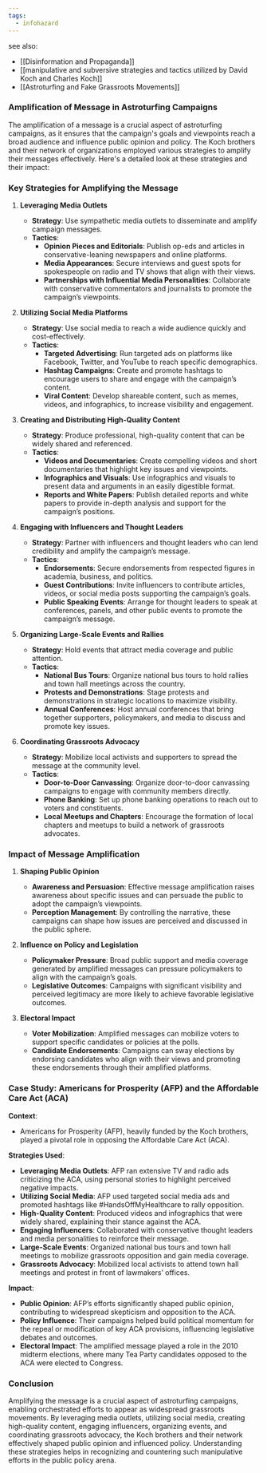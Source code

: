 ```yaml
---
tags:
  - infohazard
---
```


see also:
- [[Disinformation and Propaganda]]
- [[manipulative and subversive strategies and tactics utilized by David Koch and Charles Koch]]
- [[Astroturfing and Fake Grassroots Movements]]

### Amplification of Message in Astroturfing Campaigns

The amplification of a message is a crucial aspect of astroturfing campaigns, as it ensures that the campaign's goals and viewpoints reach a broad audience and influence public opinion and policy. The Koch brothers and their network of organizations employed various strategies to amplify their messages effectively. Here's a detailed look at these strategies and their impact:

### Key Strategies for Amplifying the Message

1. **Leveraging Media Outlets**
   - **Strategy**: Use sympathetic media outlets to disseminate and amplify campaign messages.
   - **Tactics**:
     - **Opinion Pieces and Editorials**: Publish op-eds and articles in conservative-leaning newspapers and online platforms.
     - **Media Appearances**: Secure interviews and guest spots for spokespeople on radio and TV shows that align with their views.
     - **Partnerships with Influential Media Personalities**: Collaborate with conservative commentators and journalists to promote the campaign’s viewpoints.

2. **Utilizing Social Media Platforms**
   - **Strategy**: Use social media to reach a wide audience quickly and cost-effectively.
   - **Tactics**:
     - **Targeted Advertising**: Run targeted ads on platforms like Facebook, Twitter, and YouTube to reach specific demographics.
     - **Hashtag Campaigns**: Create and promote hashtags to encourage users to share and engage with the campaign’s content.
     - **Viral Content**: Develop shareable content, such as memes, videos, and infographics, to increase visibility and engagement.

3. **Creating and Distributing High-Quality Content**
   - **Strategy**: Produce professional, high-quality content that can be widely shared and referenced.
   - **Tactics**:
     - **Videos and Documentaries**: Create compelling videos and short documentaries that highlight key issues and viewpoints.
     - **Infographics and Visuals**: Use infographics and visuals to present data and arguments in an easily digestible format.
     - **Reports and White Papers**: Publish detailed reports and white papers to provide in-depth analysis and support for the campaign’s positions.

4. **Engaging with Influencers and Thought Leaders**
   - **Strategy**: Partner with influencers and thought leaders who can lend credibility and amplify the campaign’s message.
   - **Tactics**:
     - **Endorsements**: Secure endorsements from respected figures in academia, business, and politics.
     - **Guest Contributions**: Invite influencers to contribute articles, videos, or social media posts supporting the campaign’s goals.
     - **Public Speaking Events**: Arrange for thought leaders to speak at conferences, panels, and other public events to promote the campaign’s message.

5. **Organizing Large-Scale Events and Rallies**
   - **Strategy**: Hold events that attract media coverage and public attention.
   - **Tactics**:
     - **National Bus Tours**: Organize national bus tours to hold rallies and town hall meetings across the country.
     - **Protests and Demonstrations**: Stage protests and demonstrations in strategic locations to maximize visibility.
     - **Annual Conferences**: Host annual conferences that bring together supporters, policymakers, and media to discuss and promote key issues.

6. **Coordinating Grassroots Advocacy**
   - **Strategy**: Mobilize local activists and supporters to spread the message at the community level.
   - **Tactics**:
     - **Door-to-Door Canvassing**: Organize door-to-door canvassing campaigns to engage with community members directly.
     - **Phone Banking**: Set up phone banking operations to reach out to voters and constituents.
     - **Local Meetups and Chapters**: Encourage the formation of local chapters and meetups to build a network of grassroots advocates.

### Impact of Message Amplification

1. **Shaping Public Opinion**
   - **Awareness and Persuasion**: Effective message amplification raises awareness about specific issues and can persuade the public to adopt the campaign’s viewpoints.
   - **Perception Management**: By controlling the narrative, these campaigns can shape how issues are perceived and discussed in the public sphere.

2. **Influence on Policy and Legislation**
   - **Policymaker Pressure**: Broad public support and media coverage generated by amplified messages can pressure policymakers to align with the campaign’s goals.
   - **Legislative Outcomes**: Campaigns with significant visibility and perceived legitimacy are more likely to achieve favorable legislative outcomes.

3. **Electoral Impact**
   - **Voter Mobilization**: Amplified messages can mobilize voters to support specific candidates or policies at the polls.
   - **Candidate Endorsements**: Campaigns can sway elections by endorsing candidates who align with their views and promoting these endorsements through their amplified platforms.

### Case Study: Americans for Prosperity (AFP) and the Affordable Care Act (ACA)

**Context**:
- Americans for Prosperity (AFP), heavily funded by the Koch brothers, played a pivotal role in opposing the Affordable Care Act (ACA).

**Strategies Used**:
- **Leveraging Media Outlets**: AFP ran extensive TV and radio ads criticizing the ACA, using personal stories to highlight perceived negative impacts.
- **Utilizing Social Media**: AFP used targeted social media ads and promoted hashtags like \#HandsOffMyHealthcare to rally opposition.
- **High-Quality Content**: Produced videos and infographics that were widely shared, explaining their stance against the ACA.
- **Engaging Influencers**: Collaborated with conservative thought leaders and media personalities to reinforce their message.
- **Large-Scale Events**: Organized national bus tours and town hall meetings to mobilize grassroots opposition and gain media coverage.
- **Grassroots Advocacy**: Mobilized local activists to attend town hall meetings and protest in front of lawmakers’ offices.

**Impact**:
- **Public Opinion**: AFP’s efforts significantly shaped public opinion, contributing to widespread skepticism and opposition to the ACA.
- **Policy Influence**: Their campaigns helped build political momentum for the repeal or modification of key ACA provisions, influencing legislative debates and outcomes.
- **Electoral Impact**: The amplified message played a role in the 2010 midterm elections, where many Tea Party candidates opposed to the ACA were elected to Congress.

### Conclusion

Amplifying the message is a crucial aspect of astroturfing campaigns, enabling orchestrated efforts to appear as widespread grassroots movements. By leveraging media outlets, utilizing social media, creating high-quality content, engaging influencers, organizing events, and coordinating grassroots advocacy, the Koch brothers and their network effectively shaped public opinion and influenced policy. Understanding these strategies helps in recognizing and countering such manipulative efforts in the public policy arena.